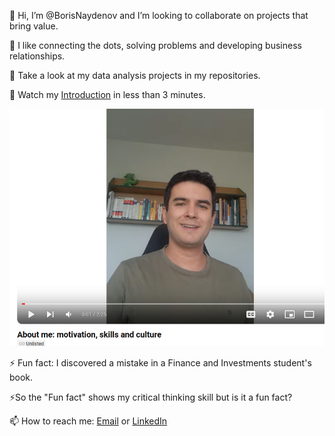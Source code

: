 👋 Hi, I’m @BorisNaydenov and  I’m looking to collaborate on projects that bring value. 

🌱 I like connecting the dots, solving problems and developing business relationships. 


 👀 Take a look at my data analysis projects in my repositories.
 
 👀 Watch my [Introduction](https://youtu.be/OBqf061-SFc)  in less than 3 minutes.


[![About me: motivation, analytical thinking, adaptability](https://github.com/BorisNaydenov/BorisNaydenov/blob/main/Youtubethumbnail.png)](https://www.youtube.com/watch?v=OBqf061-SFc)




 
⚡ Fun fact: I discovered a mistake in a Finance and Investments student's book. 

⚡So the "Fun fact" shows my critical thinking skill but is it a fun fact?

 📫 How to reach me: <a href="mailto:borissnaydenov@gmail.com">Email</a> or <a href="https://www.linkedin.com/in/boris-naydenov/">LinkedIn</a> 


<!---
BorisNaydenov/BorisNaydenov is a ✨ special ✨ repository because its `README.md` (this file) appears on your GitHub profile.
You can click the Preview link to take a look at your changes.
--->
